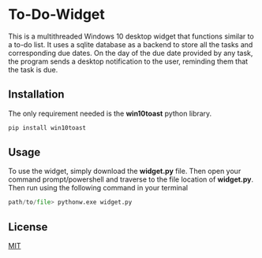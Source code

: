 # To-Do-Widget

This is a multithreaded Windows 10 desktop widget that functions similar to a to-do list. It uses a
sqlite database as a backend to store all the tasks and corresponding due dates. On the day of the 
due date provided by any task, the program sends a desktop notification to the user, reminding them 
that the task is due.

## Installation

The only requirement needed is the **win10toast** python library.

```bash
pip install win10toast
```

## Usage

To use the widget, simply download the **widget.py** file. Then open your command prompt/powershell
and traverse to the file location of **widget.py**. Then run using the following command in your terminal

```python
path/to/file> pythonw.exe widget.py
```

## License
[MIT](https://choosealicense.com/licenses/mit/)